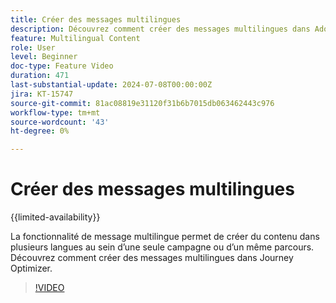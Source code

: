 ```yaml
---
title: Créer des messages multilingues
description: Découvrez comment créer des messages multilingues dans Adobe Journey Optimizer.
feature: Multilingual Content
role: User
level: Beginner
doc-type: Feature Video
duration: 471
last-substantial-update: 2024-07-08T00:00:00Z
jira: KT-15747
source-git-commit: 81ac08819e31120f31b6b7015db063462443c976
workflow-type: tm+mt
source-wordcount: '43'
ht-degree: 0%

---
```



# Créer des messages multilingues

{{limited-availability}}

La fonctionnalité de message multilingue permet de créer du contenu dans plusieurs langues au sein d’une seule campagne ou d’un même parcours. Découvrez comment créer des messages multilingues dans Journey Optimizer.

>[!VIDEO](https://video.tv.adobe.com/v/3430921/?learn=on)
